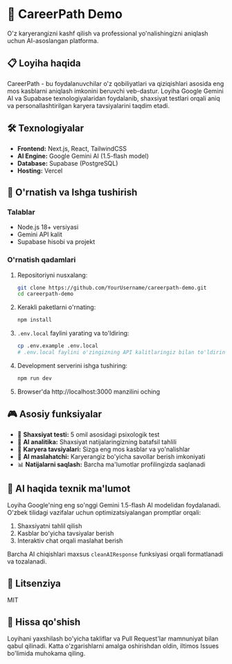 # 🚀 CareerPath Demo

O'z karyerangizni kashf qilish va professional yo'nalishingizni aniqlash uchun AI-asoslangan platforma.

## 📋 Loyiha haqida

CareerPath - bu foydalanuvchilar o'z qobiliyatlari va qiziqishlari asosida eng mos kasblarni aniqlash imkonini beruvchi veb-dastur. Loyiha Google Gemini AI va Supabase texnologiyalaridan foydalanib, shaxsiyat testlari orqali aniq va personallashtirilgan karyera tavsiyalarini taqdim etadi.

## 🛠️ Texnologiyalar

- **Frontend:** Next.js, React, TailwindCSS
- **AI Engine:** Google Gemini AI (1.5-flash model)
- **Database:** Supabase (PostgreSQL)
- **Hosting:** Vercel

## 🔧 O'rnatish va Ishga tushirish

### Talablar

- Node.js 18+ versiyasi
- Gemini API kalit
- Supabase hisobi va projekt

### O'rnatish qadamlari

1. Repositoriyni nusxalang:
   ```bash
   git clone https://github.com/YourUsername/careerpath-demo.git
   cd careerpath-demo
   ```

2. Kerakli paketlarni o'rnating:
   ```bash
   npm install
   ```

3. `.env.local` faylini yarating va to'ldiring:
   ```bash
   cp .env.example .env.local
   # .env.local faylini o'zingizning API kalitlaringiz bilan to'ldiring
   ```

4. Development serverini ishga tushiring:
   ```bash
   npm run dev
   ```

5. Browser'da http://localhost:3000 manzilini oching

## 🎮 Asosiy funksiyalar

- 🧠 **Shaxsiyat testi:** 5 omil asosidagi psixologik test
- 🤖 **AI analitika:** Shaxsiyat natijalaringizning batafsil tahlili
- 💼 **Karyera tavsiyalari:** Sizga eng mos kasblar va yo'nalishlar
- 💬 **AI maslahatchi:** Karyerangiz bo'yicha savollar berish imkoniyati
- 📊 **Natijalarni saqlash:** Barcha ma'lumotlar profilingizda saqlanadi

## 🧠 AI haqida texnik ma'lumot

Loyiha Google'ning eng so'nggi Gemini 1.5-flash AI modelidan foydalanadi. O'zbek tilidagi vazifalar uchun optimizatsiyalangan promptlar orqali:

1. Shaxsiyatni tahlil qilish
2. Kasblar bo'yicha tavsiyalar berish
3. Interaktiv chat orqali maslahat berish

Barcha AI chiqishlari maxsus `cleanAIResponse` funksiyasi orqali formatlanadi va tozalanadi.

## 📝 Litsenziya

MIT

## 👥 Hissa qo'shish

Loyihani yaxshilash bo'yicha takliflar va Pull Request'lar mamnuniyat bilan qabul qilinadi. Katta o'zgarishlarni amalga oshirishdan oldin, iltimos Issues bo'limida muhokama qiling.
